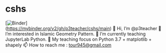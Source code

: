 # cshs
[![Binder](https://mybinder.org/badge_logo.svg)]<br>
(https://mybinder.org/v2/gh/p3teacher/cshs/main)
👋 Hi, I’m @p3teacher
👀 I’m interested in Islamic Geometry Pattern.
🌱 I’m currently teaching JupyterLab Python.
🌱 My teaching focus on Python 3.7 + matplotlib + shapely
📫 How to reach me : tour945@gmail.com
